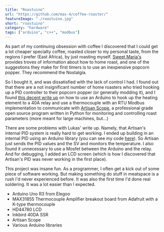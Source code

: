 ```yaml
---
title: "Roastuino"
url: "https://github.com/mas-4/coffee-roaster/"
featureImage: "./roastuino.jpg"
short: "roastuino"
category: "hardware"
tags: ["arduino", "c++", "modbus"]
---
```

As part of my continuing obsession with coffee I discovered that I could get a
lot cheaper specialty coffee, roasted closer to my personal taste, from the
regions I prefer (East Africa), by just roasting myself. [Sweet Maria's][0]
provides troves of information about how to home roast, and one of the
suggestions they make for first timers is to use an inexpensive popcorn popper.
They recommend the Nostalgia.

So I bought it, and was dissatisfied with the lack of control I had. I found out
that there are a not insignificant number of home roasters who tried hooking up
a PID controller to their popcorn popper (or generally modding it), and I found
[this decent write up][1] on how to use an Arduino to hook up the heating element to
a 40A relay and use a thermocouple with an RTU Modbus implementation to
communicate with [Artisan Scope][2], a professional grade open source program
written in Python for monitoring and controlling roast parameters (more meant
for large machines, but...)

There are some problems with Lukas' write up. Namely, that Artisan's internal
PID system is really hard to get working. I ended up building in an internal PID
using an Arduino library (you can see my code [here][3]). So Artisan just sends
the PID values and the SV and monitors the temperature. I also found it
unnecessary to use a Mosfet between the Arduino and the relay. And for
debugging, I added an LCD screen (which is how I discovered that Artisan's PID
was never working in the first place).

This project was insane fun. As a programmer, I often get a kick out of some
piece of software working. But making something do stuff in meatspace is a rush
I'd never experienced before. It was also the first time I'd done real
soldering. It was a lot easier than I expected.

- Arduino Uno R3 from Elegoo
- MAX31855 Thermocouple Amplifier breakout board from Adafruit with a K-type
  thermocouple
- HD44780 LCD
- Inkbird 40DA SSR
- Artisan Scope
- Various Arduino libraries

[0]: https://www.sweetmarias.com
[1]: https://medium.com/@lukasgrasse/how-to-make-an-arduino-controlled-coffee-roaster-f6a3334fd7d5
[2]: https://artisan-scope.org/
[3]: https://github.com/mas-4/coffee-roaster/blob/master/roastuino/roastuino.ino
